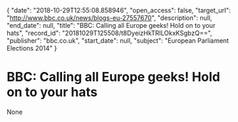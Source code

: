 {
  "date": "2018-10-29T12:55:08.858946", 
  "open_access": false, 
  "target_url": "http://www.bbc.co.uk/news/blogs-eu-27557670", 
  "description": null, 
  "end_date": null, 
  "title": "BBC:  Calling all Europe geeks! Hold on to your hats", 
  "record_id": "20181029T125508/t8DyeizHkTRlLOkxKSgbzQ==", 
  "publisher": "bbc.co.uk", 
  "start_date": null, 
  "subject": "European Parliament Elections 2014"
}

# BBC:  Calling all Europe geeks! Hold on to your hats

None